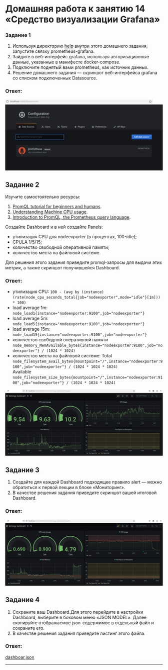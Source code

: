 # Домашняя работа к занятию 14 «Средство визуализации Grafana»

### Задание 1

1. Используя директорию [help](./help) внутри этого домашнего задания, запустите связку prometheus-grafana.
2. Зайдите в веб-интерфейс grafana, используя авторизационные данные, указанные в манифесте docker-compose.
3. Подключите поднятый вами prometheus, как источник данных.
4. Решение домашнего задания — скриншот веб-интерфейса grafana со списком подключенных Datasource.

### Ответ:

![1_1](https://github.com/AlekseyStroitelev/Homework/blob/main/Monitoring/10-monitoring-03-grafana/screenshots/moni1_1.png)

## Задание 2

Изучите самостоятельно ресурсы:

1. [PromQL tutorial for beginners and humans](https://valyala.medium.com/promql-tutorial-for-beginners-9ab455142085).
2. [Understanding Machine CPU usage](https://www.robustperception.io/understanding-machine-cpu-usage).
3. [Introduction to PromQL, the Prometheus query language](https://grafana.com/blog/2020/02/04/introduction-to-promql-the-prometheus-query-language/).

Создайте Dashboard и в ней создайте Panels:

- утилизация CPU для nodeexporter (в процентах, 100-idle);
- CPULA 1/5/15;
- количество свободной оперативной памяти;
- количество места на файловой системе.

Для решения этого задания приведите promql-запросы для выдачи этих метрик, а также скриншот получившейся Dashboard.

### Ответ:

- утилизация CPU: `100 - (avg by (instance) (rate(node_cpu_seconds_total{job="nodeexporter",mode="idle"}[1m])) * 100)`
- load average 1m: `node_load1{instance="nodeexporter:9100",job="nodeexporter"}`
- load average 5m: `node_load5{instance="nodeexporter:9100",job="nodeexporter"}`
- load average 15m: `node_load15{instance="nodeexporter:9100",job="nodeexporter"}`
- количество свободной оперативной памяти `node_memory_MemAvailable_bytes{instance="nodeexporter:9100",job="nodeexporter"} / (1024 * 1024)`
- количество места на файловой системе: 
  Total `node_filesystem_avail_bytes{mountpoint="/",instance="nodeexporter:9100",job="nodeexporter"} / (1024 * 1024 * 1024)`</br>
  Available `node_filesystem_size_bytes{mountpoint="/",instance="nodeexporter:9100",job="nodeexporter"} / (1024 * 1024 * 1024)`

![1_2](https://github.com/AlekseyStroitelev/Homework/blob/main/Monitoring/10-monitoring-03-grafana/screenshots/moni1_2.png)

## Задание 3

1. Создайте для каждой Dashboard подходящее правило alert — можно обратиться к первой лекции в блоке «Мониторинг».
2. В качестве решения задания приведите скриншот вашей итоговой Dashboard.

### Ответ:

![1_3](https://github.com/AlekseyStroitelev/Homework/blob/main/Monitoring/10-monitoring-03-grafana/screenshots/moni1_3.png)

## Задание 4

1. Сохраните ваш Dashboard.Для этого перейдите в настройки Dashboard, выберите в боковом меню «JSON MODEL». Далее скопируйте отображаемое json-содержимое в отдельный файл и сохраните его.
2. В качестве решения задания приведите листинг этого файла.

### Ответ:

[dashboar.json](https://github.com/AlekseyStroitelev/Homework/blob/main/Monitoring/10-monitoring-03-grafana/dashboard.json)

---
